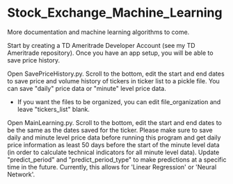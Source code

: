 # Stock_Exchange_Machine_Learning

More documentation and machine learning algorithms to come.

Start by creating a TD Ameritrade Developer Account (see my TD Ameritrade repository). Once you have an app setup, you will be able to save price history.

Open SavePriceHistory.py. Scroll to the bottom, edit the start and end dates to save price and volume history of tickers in ticker list to a pickle file. You can save "daily" price data or "minute" level price data.
  - If you want the files to be organized, you can edit file_organization and leave "tickers_list" blank. 
  
Open MainLearning.py. Scroll to the bottom, edit the start and end dates to be the same as the dates saved for the ticker. Please make sure to save daily and minute level price data before running this program and get daily price information as least 50 days before the start of the minute level data (in order to calculate technical indicators for all minute level data). Update "predict_period" and "predict_period_type" to make predictions at a specific time in the future. Currently, this allows for 'Linear Regression' or 'Neural Network'.
